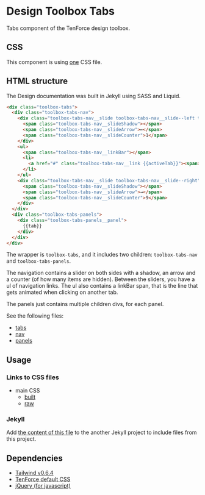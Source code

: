 # Design Toolbox Tabs

Tabs component of the TenForce design toolbox.

## CSS

This component is using [one](https://github.com/tenforce/design-toolbox-tabs/blob/master/docs/sass/style.scss) CSS file.

## HTML structure

The Design documentation was built in Jekyll using SASS and Liquid.

```html
<div class="toolbox-tabs">
  <div class="toolbox-tabs-nav">
    <div class="toolbox-tabs-nav__slide toolbox-tabs-nav__slide--left toolbox-tabs-nav__slide--hidden">
      <span class="toolbox-tabs-nav__slideShadow"></span>
      <span class="toolbox-tabs-nav__slideArrow">←</span>
      <span class="toolbox-tabs-nav__slideCounter">1</span>
    </div>
    <ul>
      <span class="toolbox-tabs-nav__linkBar"></span>
      <li>
        <a href="#" class="toolbox-tabs-nav__link {{activeTab}}"><span>{{tab}}</span></a>
      </li>
    </ul>
    <div class="toolbox-tabs-nav__slide toolbox-tabs-nav__slide--right">
      <span class="toolbox-tabs-nav__slideShadow"></span>
      <span class="toolbox-tabs-nav__slideArrow">→</span>
      <span class="toolbox-tabs-nav__slideCounter">9</span>
    </div>
  </div>
  <div class="toolbox-tabs-panels">
    <div class="toolbox-tabs-panels__panel">
      {{tab}}
    </div>
  </div>
</div>
```

The wrapper is `toolbox-tabs`, and it includes two children: `toolbox-tabs-nav` and `toolbox-tabs-panels`.

The navigation contains a slider on both sides with a shadow, an arrow and a counter (of how many items are hidden). Between the sliders, you have a ul of navigation links. The ul also contains a linkBar span, that is the line that gets animated when clicking on another tab.

The panels just contains multiple children divs, for each panel.

See the following files:
- [tabs](https://github.com/tenforce/design-toolbox-tabs/blob/master/docs/_includes/components/toolbox-tabs.html)
- [nav](https://github.com/tenforce/design-toolbox-tabs/blob/master/docs/_includes/components/toolbox-tabs-nav.html)
- [panels](https://github.com/tenforce/design-toolbox-tabs/blob/master/docs/_includes/components/toolbox-tabs-panels.html)


## Usage
### Links to CSS files
- main CSS
  - [built](https://tenforce.github.io/design-toolbox-tabs/sass/style.css)
  - [raw](https://github.com/tenforce/design-toolbox-tabs/blob/master/docs/sass/style.scss)

### Jekyll
Add [the content of this file](https://github.com/tenforce/design-toolbox-tabs/tree/master/docs/import/include-tabs.html) to the another Jekyll project to include files from this project.

## Dependencies
- [Tailwind v0.6.4](https://tailwindcss.com)
- [TenForce default CSS](https://github.com/tenforce/design-toolbox-default-css)
- [jQuery (for javascript)](https://jquery.com)
